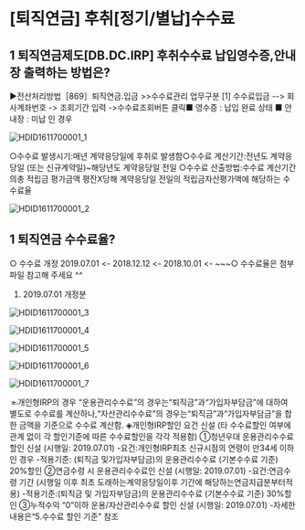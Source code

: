 # [퇴직연금] 후취[정기/별납]수수료
## 1 퇴직연금제도[DB.DC.IRP] 후취수수료 납입영수증,안내장 출력하는 방법은?
▶전산처리방법［869］퇴직연금.입금 >>수수료관리
업무구분 [1] 수수료입금 --> 회사계좌번호 -> 조회기간 입력 ->수수료조회버튼
클릭■ 영수증 : 납입 완료 상태
■ 안내장 : 미납 인 경우

![HDID1611700001_1](HDID1611700001_1.jpg)

○수수료 발생시기:매년 계약응당일에 후취로 발생함○수수료 계산기간:전년도 계약응당일
(또는 신규계약일)~해당년도 계약응당일 전일
○수수료 산출방법:수수료 계산기간의총 적립금 평가금액 평잔X당해 계약응당일 전일의 적립금자산평가액에 해당하는 수수료율

![HDID1611700001_2](HDID1611700001_2.jpg)

## 1 퇴직연금 수수료율?
○ 수수료 개정 2019.07.01 <- 2018.12.12 <- 2018.10.01 <- ~~~○ 수수료율은 첨부 파일 참고해 주세요 ^^
1) 2019.07.01 개정분

![HDID1611700001_3](HDID1611700001_3.jpg)


![HDID1611700001_4](HDID1611700001_4.jpg)


![HDID1611700001_5](HDID1611700001_5.jpg)


![HDID1611700001_6](HDID1611700001_6.jpg)


![HDID1611700001_7](HDID1611700001_7.jpg)

☜개인형IRP의 경우
“운용관리수수료”의 경우는“퇴직금”과“가입자부담금”에 대하여 별도로 수수료를 계산하나,“자산관리수수료”의 경우는“퇴직금”과“가입자부담금”을 합한 금액을 기준으로 수수료 계산함.
◈개인형IRP할인 요건 신설
(타 수수료할인 여부에 관계 없이 각 할인기준에 따른 수수료할인을 각각 적용함)
①청년우대 운용관리수수료 할인 신설
(시행일: 2019.07.01)
-요건:개인형IRP최초 신규시점의 연령이 만34세 이하인 경우
-적용기준: (퇴직금 및가입자부담금)의 운용관리수수료
(기본수수료 기준) 20%할인
②연금수령 시 운용관리수수료인 신설
(시행일: 2019.07.01)
-요건:연금수령 기간
(시행일 이후 최초 도래하는계약응당일이후 기간에 해당하는연금지급분부터적용)
-적용기준:(퇴직금 및 가입자부담금)의 운용관리수수료
(기본수수료 기준) 30%할인
③누적수익
“0”이하 운용/자산관리수수료 할인 신설
(시행일: 2019.07.01)
-자세한 내용은“5.수수료 할인 기준”
참조